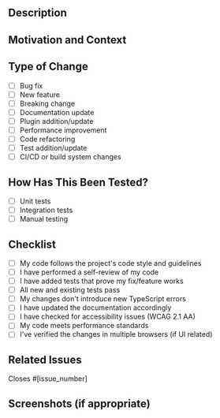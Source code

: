 ## Description
<!-- Provide a clear and concise description of the changes you've made -->

## Motivation and Context
<!-- Why is this change required? What problem does it solve? -->

## Type of Change
<!-- Select relevant options by changing [ ] to [x] -->
- [ ] Bug fix
- [ ] New feature
- [ ] Breaking change
- [ ] Documentation update
- [ ] Plugin addition/update
- [ ] Performance improvement
- [ ] Code refactoring
- [ ] Test addition/update
- [ ] CI/CD or build system changes

## How Has This Been Tested?
<!-- Describe the tests you ran to verify your changes -->
- [ ] Unit tests
- [ ] Integration tests
- [ ] Manual testing

## Checklist
<!-- Ensure all items are completed before submitting PR -->
- [ ] My code follows the project's code style and guidelines
- [ ] I have performed a self-review of my code
- [ ] I have added tests that prove my fix/feature works
- [ ] All new and existing tests pass
- [ ] My changes don't introduce new TypeScript errors
- [ ] I have updated the documentation accordingly
- [ ] I have checked for accessibility issues (WCAG 2.1 AA)
- [ ] My code meets performance standards
- [ ] I've verified the changes in multiple browsers (if UI related)

## Related Issues
<!-- Link to related issues - use "Closes #123" or "Fixes #123" syntax to auto-close the issue when PR is merged -->
Closes #[issue_number]

## Screenshots (if appropriate)
<!-- Add screenshots to help explain your changes -->